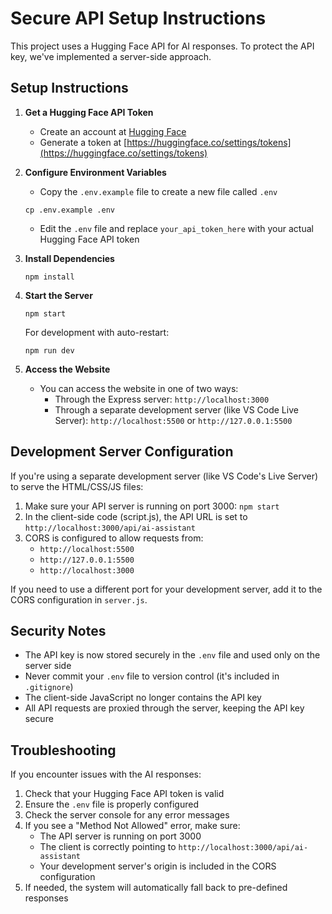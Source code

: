 # Secure API Setup Instructions

This project uses a Hugging Face API for AI responses. To protect the API key, we've implemented a server-side approach.

## Setup Instructions

1. **Get a Hugging Face API Token**
   - Create an account at [Hugging Face](https://huggingface.co/join)
   - Generate a token at [https://huggingface.co/settings/tokens](https://huggingface.co/settings/tokens)

2. **Configure Environment Variables**
   - Copy the `.env.example` file to create a new file called `.env`
   ```
   cp .env.example .env
   ```
   - Edit the `.env` file and replace `your_api_token_here` with your actual Hugging Face API token

3. **Install Dependencies**
   ```
   npm install
   ```

4. **Start the Server**
   ```
   npm start
   ```
   
   For development with auto-restart:
   ```
   npm run dev
   ```

5. **Access the Website**
   - You can access the website in one of two ways:
     - Through the Express server: `http://localhost:3000`
     - Through a separate development server (like VS Code Live Server): `http://localhost:5500` or `http://127.0.0.1:5500`

## Development Server Configuration

If you're using a separate development server (like VS Code's Live Server) to serve the HTML/CSS/JS files:

1. Make sure your API server is running on port 3000: `npm start`
2. In the client-side code (script.js), the API URL is set to `http://localhost:3000/api/ai-assistant`
3. CORS is configured to allow requests from:
   - `http://localhost:5500`
   - `http://127.0.0.1:5500`
   - `http://localhost:3000`

If you need to use a different port for your development server, add it to the CORS configuration in `server.js`.

## Security Notes

- The API key is now stored securely in the `.env` file and used only on the server side
- Never commit your `.env` file to version control (it's included in `.gitignore`)
- The client-side JavaScript no longer contains the API key
- All API requests are proxied through the server, keeping the API key secure

## Troubleshooting

If you encounter issues with the AI responses:

1. Check that your Hugging Face API token is valid
2. Ensure the `.env` file is properly configured
3. Check the server console for any error messages
4. If you see a "Method Not Allowed" error, make sure:
   - The API server is running on port 3000
   - The client is correctly pointing to `http://localhost:3000/api/ai-assistant`
   - Your development server's origin is included in the CORS configuration
5. If needed, the system will automatically fall back to pre-defined responses 